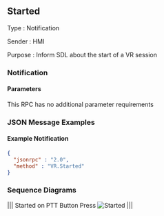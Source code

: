 ## Started

Type
: Notification

Sender
: HMI

Purpose
: Inform SDL about the start of a VR session

### Notification

#### Parameters

This RPC has no additional parameter requirements

### JSON Message Examples

#### Example Notification

```json
{
  "jsonrpc" : "2.0",
  "method" : "VR.Started"
}
```

### Sequence Diagrams
|||
Started on PTT Button Press
![Started](./assets/Started.png)
|||